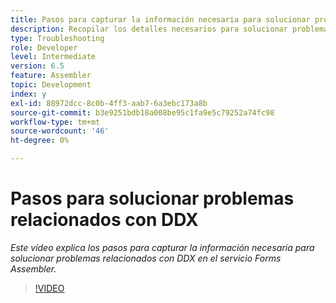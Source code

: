 ```yaml
---
title: Pasos para capturar la información necesaria para solucionar problemas relacionados con DDX
description: Recopilar los detalles necesarios para solucionar problemas relacionados con Assembler
type: Troubleshooting
role: Developer
level: Intermediate
version: 6.5
feature: Assembler
topic: Development
index: y
exl-id: 88972dcc-8c0b-4ff3-aab7-6a3ebc173a8b
source-git-commit: b3e9251bdb18a008be95c1fa9e5c79252a74fc98
workflow-type: tm+mt
source-wordcount: '46'
ht-degree: 0%

---
```


# Pasos para solucionar problemas relacionados con DDX

*Este vídeo explica los pasos para capturar la información necesaria para solucionar problemas relacionados con DDX en el servicio Forms Assembler.*

>[!VIDEO](https://video.tv.adobe.com/v/335517?quality=12&learn=on)
